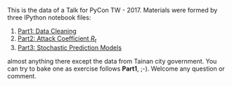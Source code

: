 This is the data of a Talk for PyCon TW - 2017. Materials were formed by  three IPython notebook files:

1. [Part1: Data Cleaning](Dengue-taiwan-2016.ipynb)<br>
2. [Part2: Attack Coefficient $R_t$](Rt_pyton.ipynb)<br>
3. [Part3: Stochastic Prediction Models](EpidemicpredictModel.ipynb)<br>

almost anything there except the data from Tainan city government. You can try to bake one as exercise follows **Part1**, ;-). Welcome any question or comment.  
